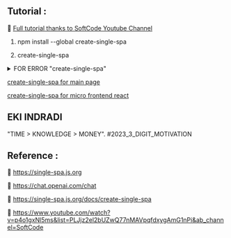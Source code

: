 ## Tutorial : 

:link: [Full tutorial thanks to SoftCode Youtube Channel](https://www.youtube.com/watch?v=p4o1gxNl5ms&list=PLJjz2el2bUZwQ77nMAVpqfdxygAmG1nPi&ab_channel=SoftCode)

1. npm install --global create-single-spa 

2. create-single-spa  


<details>
  <summary>FOR ERROR "create-single-spa"</summary>

```sh
create-single-spa : File C:\NVM_MANUAL\nodejs\create-single-spa.ps1 cannot be loaded because running scripts is disabled on 
this system. For more information, see about_Execution_Policies at https:/go.microsoft.com/fwlink/?LinkID=135170.
At line:1 char:1
+ create-single-spa
+ ~~~~~~~~~~~~~~~~~
    + CategoryInfo          : SecurityError: (:) [], PSSecurityException
    + FullyQualifiedErrorId : UnauthorizedAccess
```


solution :
:link:  https://stackoverflow.com/questions/59561788/im-getting-error-like-this-while-creating-react-app

Open powershell as an administrator.

Run the following command 

```sh
set-executionpolicy remotesigned
```

Try again.

This worked for me.


</details>

[create-single-spa for main page](https://github.com/EKI-INDRADI/eki-nodejs-microfrontend-single-spa/blob/SANDBOX/1_eki_fe_main_framework_readme.md)

[create-single-spa for micro frontend react](https://github.com/EKI-INDRADI/eki-nodejs-microfrontend-single-spa/blob/SANDBOX/3_eki_fe_b_react_readme.md)



## EKI INDRADI

"TIME > KNOWLEDGE > MONEY". #2023_3_DIGIT_MOTIVATION

## Reference : 

:link: https://single-spa.js.org

:link: https://chat.openai.com/chat

:link: https://single-spa.js.org/docs/create-single-spa

:link: https://www.youtube.com/watch?v=p4o1gxNl5ms&list=PLJjz2el2bUZwQ77nMAVpqfdxygAmG1nPi&ab_channel=SoftCode

